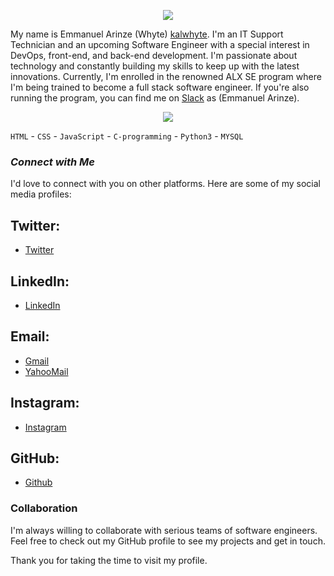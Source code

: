 <!-- markdownlint-disable MD033 MD041 -->
<p align="center">
  <img src="https://readme-typing-svg.demolab.com/?lines=WELCOME+TO+MY+GITHUB+PROFILE!;I'M+EJIOFOR+EMMANUEL+ARINZE!;AN+IT+SUPPORT+TECHNICIAN!;Upcoming+Software+Engineer!&font=Fira%20Code&center=true&width=580&height=80&duration=5000&pause=1000">
</p>

<!-- markdownlint-enable MD033 -->

My name is Emmanuel Arinze (Whyte) [kalwhyte](https://github.com/kalwhyte). I'm an IT Support Technician and an upcoming Software Engineer with a special interest in DevOps, front-end, and back-end development. I'm passionate about technology and constantly building my skills to keep up with the latest innovations. Currently, I'm enrolled in the renowned ALX SE program where I'm being trained to become a full stack software engineer. If you're also running the program, you can find me on [Slack](https://app.slack.com/client/T0195LMKD1R/D042Q288G2E/rimeto_profile/U042M34RFPX?cdn_fallback=2) as (Emmanuel Arinze).

<!-- markdownlint-disable MD033 MD041 -->
<p align="center">
  <img src="https://readme-typing-svg.demolab.com/?lines=SKILLS!;Here+are+some+of+the+skills+I've+acquired!;HTML+CSS+JavaScript+C-programming+Python3+MYSQL;Upcoming+Software+Engineer!&font=Fira%20Code&center=true&width=1000&height=40&duration=5000&pause=500">
</p>

<!-- markdownlint-enable MD033 -->
`HTML` - `CSS` - `JavaScript` - `C-programming` - `Python3` - `MYSQL`
### *Connect with Me*

I'd love to connect with you on other platforms. Here are some of my social media profiles:

## Twitter:
- [Twitter](https://twitter.com/kalwhyte)
## LinkedIn:
- [LinkedIn](https://linkedIn.com/in/ejiofor-emmanuel-15542417b/)
## Email:
- [Gmail](mailto:superkalel55@gmail.com)
- [YahooMail](mailto:superkalel55@yahoo.com)
## Instagram:
- [Instagram](https://instagram.com/kal_whyte)
## GitHub:
- [Github](https://github.com/kalwhyte)

### Collaboration

I'm always willing to collaborate with serious teams of software engineers. Feel free to check out my GitHub profile to see my projects and get in touch.

Thank you for taking the time to visit my profile.

<!---
You can click the Preview link to take a look at your changes.
--->
